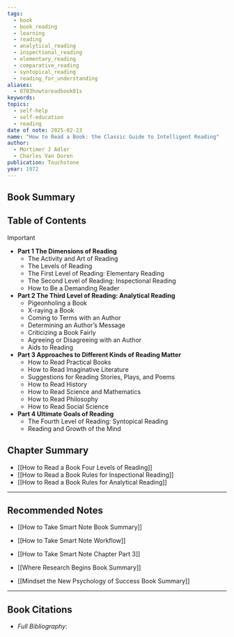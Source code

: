 ```yaml
---
tags:
  - book
  - book_reading
  - learning
  - reading
  - analytical_reading
  - inspectional_reading
  - elementary_reading
  - comparative_reading
  - syntopical_reading
  - reading_for_understanding
aliases:
  - 0703howtoreadbook01s
keywords: 
topics:
  - self-help
  - self-education
  - reading
date of note: 2025-02-23
name: "How to Read a Book: the Classic Guide to Intelligent Reading"
author:
  - Mortimer J Adler
  - Charles Van Doren
publication: Touchstone
year: 1972
---
```


## Book Summary



## Table of Contents

>[!important]
> - **Part 1 The Dimensions of Reading** 
> 	- The Activity and Art of Reading 
> 	- The Levels of Reading 
> 	- The First Level of Reading: Elementary Reading 
> 	- The Second Level of Reading: Inspectional Reading
> 	- How to Be a Demanding Reader
> - **Part 2 The Third Level of Reading: Analytical Reading** 
> 	- Pigeonholing a Book
> 	- X-raying a Book
> 	- Coming to Terms with an Author 
> 	- Determining an Author’s Message 
> 	- Criticizing a Book Fairly
> 	- Agreeing or Disagreeing with an Author 
> 	- Aids to Reading 
> - **Part 3 Approaches to Different Kinds of Reading Matter**
> 	- How to Read Practical Books 
> 	- How to Read Imaginative Literature
> 	- Suggestions for Reading Stories, Plays, and Poems 
> 	- How to Read History 
> 	- How to Read Science and Mathematics 
> 	- How to Read Philosophy 
> 	- How to Read Social Science 
> - **Part 4 Ultimate Goals of Reading** 
> 	- The Fourth Level of Reading: Syntopical Reading 
> 	- Reading and Growth of the Mind




## Chapter Summary

- [[How to Read a Book Four Levels of Reading]]
- [[How to Read a Book Rules for Inspectional Reading]]
- [[How to Read a Book Rules for Analytical Reading]]






-----------
##  Recommended Notes


- [[How to Take Smart Note Book Summary]]
- [[How to Take Smart Note Workflow]]
- [[How to Take Smart Note Chapter Part 3]]


- [[Where Research Begins Book Summary]]
- [[Mindset the New Psychology of Success Book Summary]]





----------
## Book Citations

- *Full Bibliography*:



